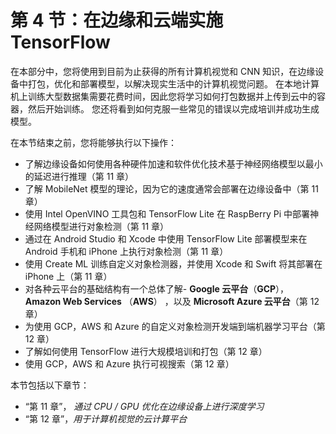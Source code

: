 # 第 4 节：在边缘和云端实施 TensorFlow

在本部分中，您将使用到目前为止获得的所有计算机视觉和 CNN 知识，在边缘设备中打包，优化和部署模型，以解决现实生活中的计算机视觉问题。 在本地计算机上训练大型数据集需要花费时间，因此您将学习如何打包数据并上传到云中的容器，然后开始训练。 您还将看到如何克服一些常见的错误以完成培训并成功生成模型。

在本节结束之前，您将能够执行以下操作：

*   了解边缘设备如何使用各种硬件加速和软件优化技术基于神经网络模型以最小的延迟进行推理（第 11 章）
*   了解 MobileNet 模型的理论，因为它的速度通常会部署在边缘设备中（第 11 章）
*   使用 Intel OpenVINO 工具包和 TensorFlow Lite 在 RaspBerry Pi 中部署神经网络模型进行对象检测（第 11 章）
*   通过在 Android Studio 和 Xcode 中使用 TensorFlow Lite 部署模型来在 Android 手机和 iPhone 上执行对象检测（第 11 章）
*   使用 Create ML 训练自定义对象检测器，并使用 Xcode 和 Swift 将其部署在 iPhone 上（第 11 章）
*   对各种云平台的基础结构有一个总体了解- **Google 云平台**（**GCP**）， **Amazon Web Services** （**AWS**） ，以及 **Microsoft Azure 云平台**（第 12 章）
*   为使用 GCP，AWS 和 Azure 的自定义对象检测开发端到端机器学习平台（第 12 章）
*   了解如何使用 TensorFlow 进行大规模培训和打包（第 12 章）
*   使用 GCP，AWS 和 Azure 执行可视搜索（第 12 章）

本节包括以下章节：

*   “第 11 章”， *通过 CPU / GPU 优化在边缘设备上进行深度学习*
*   “第 12 章”，*用于计算机视觉的云计算平台*